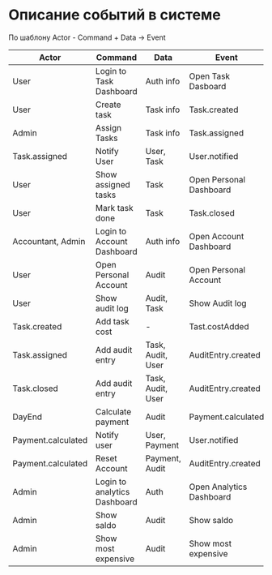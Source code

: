 # Описание событий в системе
По шаблону Actor - Command + Data -> Event

| Actor              | Command                      | Data              | Event                    |
| ------------------ | ---------------------------- | ----------------- | ------------------------ |
| User               | Login to Task Dashboard      | Auth info         | Open Task Dasboard       |
| User               | Create task                  | Task info         | Task.created             |
| Admin              | Assign Tasks                 | Task info         | Task.assigned            |
| Task.assigned      | Notify User                  | User, Task        | User.notified            |
| User               | Show assigned tasks          | Task              | Open Personal Dashboard  |
| User               | Mark task done               | Task              | Task.closed              |
| Accountant, Admin  | Login to Account Dashboard   | Auth info         | Open Account Dashboard   |
| User               | Open Personal Account        | Audit             | Open Personal Account    |
| User               | Show audit log               | Audit, Task       | Show Audit log           |
| Task.created       | Add task cost                | -                 | Tast.costAdded           |
| Task.assigned      | Add audit entry              | Task, Audit, User | AuditEntry.created       |
| Task.closed        | Add audit entry              | Task, Audit, User | AuditEntry.created       |
| DayEnd             | Calculate payment            | Audit             | Payment.calculated       |
| Payment.calculated | Notify user                  | User, Payment     | User.notified            |
| Payment.calculated | Reset Account                | Payment, Audit    | AuditEntry.created       |
| Admin              | Login to analytics Dashboard | Auth              | Open Analytics Dashboard |
| Admin              | Show saldo                   | Audit             | Show saldo               |
| Admin              | Show most expensive          | Audit             | Show most expensive      |